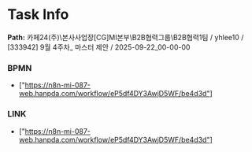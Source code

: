 # Task Info

**Path:** 카페24(주)\본사사업장\[CG]MI본부\B2B협력그룹\B2B협력1팀 / yhlee10 / [333942] 9월 4주차_ 마스터 제안 / 2025-09-22_00-00-00

### BPMN
- ["https://n8n-mi-087-web.hanpda.com/workflow/eP5df4DY3AwjD5WF/be4d3d"]

### LINK
- ["https://n8n-mi-087-web.hanpda.com/workflow/eP5df4DY3AwjD5WF/be4d3d"]

